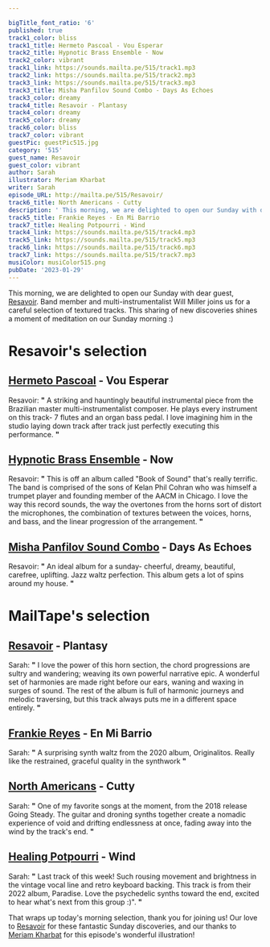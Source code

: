 ```yaml
---

bigTitle_font_ratio: '6'
published: true
track1_color: bliss
track1_title: Hermeto Pascoal - Vou Esperar
track2_title: Hypnotic Brass Ensemble - Now
track2_color: vibrant
track1_link: https://sounds.mailta.pe/515/track1.mp3
track2_link: https://sounds.mailta.pe/515/track2.mp3
track3_link: https://sounds.mailta.pe/515/track3.mp3
track3_title: Misha Panfilov Sound Combo - Days As Echoes
track3_color: dreamy
track4_title: Resavoir - Plantasy
track4_color: dreamy
track5_color: dreamy
track6_color: bliss
track7_color: vibrant
guestPic: guestPic515.jpg
category: '515'
guest_name: Resavoir
guest_color: vibrant
author: Sarah
illustrator: Meriam Kharbat
writer: Sarah
episode_URL: http://mailta.pe/515/Resavoir/
track6_title: North Americans - Cutty
description: ' This morning, we are delighted to open our Sunday with dear guest, Resavoir. Band member and multi-instrumentalist Will Miller joins us for a careful selection of textured tracks. This sharing of new discoveries shines a moment of meditation on our Sunday morning :)'
track5_title: Frankie Reyes - En Mi Barrio
track7_title: Healing Potpourri - Wind
track4_link: https://sounds.mailta.pe/515/track4.mp3
track5_link: https://sounds.mailta.pe/515/track5.mp3
track6_link: https://sounds.mailta.pe/515/track6.mp3
track7_link: https://sounds.mailta.pe/515/track7.mp3
musiColor: musiColor515.png
pubDate: '2023-01-29'
---
```

This morning, we are delighted to open our Sunday with dear guest, [Resavoir](https://intlanthem.bandcamp.com/album/resavoir). Band member and multi-instrumentalist Will Miller joins us for a careful selection of textured tracks. This sharing of new discoveries shines a moment of meditation on our Sunday morning :)


# Resavoir's selection

## [Hermeto Pascoal](https://hermetopascoal.bandcamp.com/) - Vou Esperar
Resavoir: **"** A striking and hauntingly beautiful instrumental piece from the Brazilian master multi-instrumentalist composer. He plays every instrument on this track- 7 flutes and an organ bass pedal. I love imagining him in the studio laying down track after track just perfectly executing this performance. **"** 

## [Hypnotic Brass Ensemble](https://www.hypnoticbrassensemble.com/) - Now
Resavoir: **"** This is off an album called "Book of Sound" that's really terrific. The band is comprised of the sons of Kelan Phil Cohran who was himself a trumpet player and founding member of the AACM in Chicago. I love the way this record sounds, the way the overtones from the horns sort of distort the microphones, the combination of textures between the voices, horns, and bass, and the linear progression of the arrangement.
 **"** 

## [Misha Panfilov Sound Combo](https://mpsc.bandcamp.com/album/days-as-echoes) - Days As Echoes
Resavoir: **"** An ideal album for a sunday- cheerful, dreamy, beautiful, carefree, uplifting. Jazz waltz perfection. This album gets a lot of spins around my house. **"** 

# MailTape's selection

## [Resavoir](https://intlanthem.bandcamp.com/album/resavoir) - Plantasy
Sarah: **"** I love the power of this horn section, the chord progressions are sultry and wandering; weaving its own powerful narrative epic. A wonderful set of harmonies are made right before our ears, waning and waxing in surges of sound. The rest of the album is full of harmonic journeys and melodic traversing, but this track always puts me in a different space entirely. **"** 

## [Frankie Reyes](https://stonesthrow.bandcamp.com/album/boleros-valses-y-mas-2) - En Mi Barrio
Sarah: **"** A surprising synth waltz from the 2020 album, Originalitos. Really like the restrained, graceful quality in the synthwork **"** 

## [North Americans](https://northamericanszone.bandcamp.com/) - Cutty
Sarah: **"** One of my favorite songs at the moment, from the 2018 release Going Steady. The guitar and droning synths together create a nomadic experience of void and drifting endlessness at once, fading away into the wind by the track's end. **"** 

## [Healing Potpourri](https://healingpotpourri.bandcamp.com/) - Wind
Sarah: **"** Last track of this week! Such rousing movement and brightness in the vintage vocal line and retro keyboard backing. This track is from their 2022 album, Paradise. Love the psychedelic synths toward the end, excited to hear what's next from this group :)". **"** 

That wraps up today's morning selection, thank you for joining us! Our love to [Resavoir](https://intlanthem.bandcamp.com/album/resavoir) for these fantastic Sunday discoveries, and our thanks to [Meriam Kharbat](https://www.meriamkharbat.com/illustration) for this episode's wonderful illustration!
